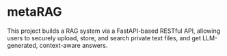 # metaRAG
This project builds a RAG system via a FastAPI-based RESTful API, allowing users to securely upload, store, and search private text files, and get LLM-generated, context-aware answers.

